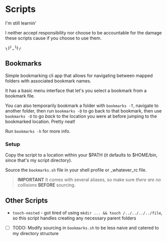 # Scripts

I'm still learnin'

I neither accept responsibility nor choose to be accountable for the damage these scripts cause if you choose to
use them.

╮(╯_╰)╭

## Bookmarks

Simple bookmarking cli app that allows for navigating between mapped folders with
associated bookmark names.

It has a basic menu interface that let's you select a bookmark from
a bookmark file.

You can also temporarily bookmark a folder with `bookmarks -T`, navigate to another folder, then run
`bookmarks -D` to go back to that bookmark, then use `bookmarks -D` to go _back_
to the location you were at before jumping to the bookmarked location. Pretty
neat!

Run `bookmarks -h` for more info.

### Setup

Copy the script to a location within your $PATH (it defaults to $HOME/bin, since
that's my script directory).

Source the `bookmarks.sh` file in your shell profile or \_whatever_rc file.

> **IMPORTANT** It comes with several aliases, so make sure _there are no
> collisions_ **BEFORE** sourcing.

## Other Scripts

- `touch-nested` - got tired of using `mkdir ... && touch /../../../../file`, so
  this script handles creating any necessary parent folders

- [ ] TODO: Modify sourcing in `bookmarks.sh` to be less naive and catered to my
      directory structure
